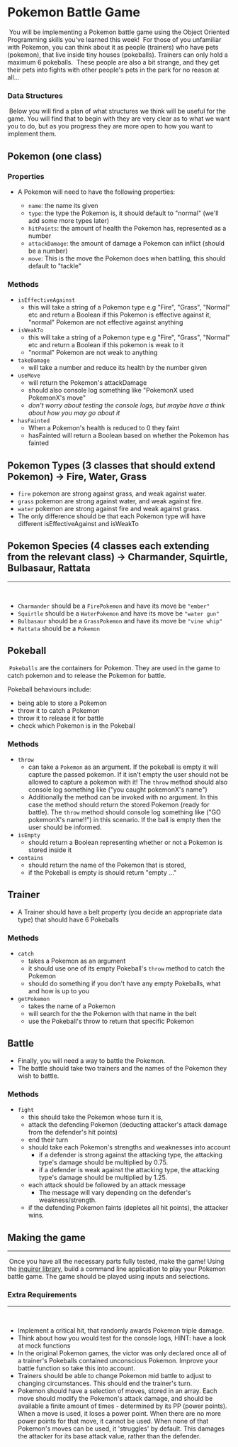 # Pokemon Battle Game

​
You will be implementing a Pokemon battle game using the Object Oriented Programming skills you've learned this week!
​
For those of you unfamiliar with Pokemon, you can think about it as people (trainers) who have pets (pokemon), that live inside tiny houses (pokeballs). Trainers can only hold a maximum 6 pokeballs.
​
These people are also a bit strange, and they get their pets into fights with other people's pets in the park for no reason at all...
​

### Data Structures

​
Below you will find a plan of what structures we think will be useful for the game. You will find that to begin with they are very clear as to what we want you to do, but as you progress they are more open to how you want to implement them.
​

## Pokemon (one class)

### Properties

-   A Pokemon will need to have the following properties:
    ​

    -   `name`: the name its given
    -   `type`: the type the Pokemon is, it should default to "normal" (we'll add some more types later)
    -   `hitPoints`: the amount of health the Pokemon has, represented as a number
    -   `attackDamage`: the amount of damage a Pokemon can inflict (should be a number)
    -   `move`: This is the move the Pokemon does when battling, this should default to "tackle"

### Methods

-   `isEffectiveAgainst`
    -   this will take a string of a Pokemon type e.g "Fire", "Grass", "Normal" etc and return a Boolean if this Pokemon is effective against it, "normal" Pokemon are not effective against anything
-   `isWeakTo`
    -   this will take a string of a Pokemon type e.g "Fire", "Grass", "Normal" etc and return a Boolean if this pokemon is weak to it
    -   "normal" Pokemon are not weak to anything
-   `takeDamage`
    -   will take a number and reduce its health by the number given
-   `useMove`
    -   will return the Pokemon's attackDamage
    -   should also console log something like "PokemonX used PokemonX's move"
    -   _don't worry about testing the console logs, but maybe have a think about how you may go about it_
-   `hasFainted`
    -   When a Pokemon's health is reduced to 0 they faint
    -   hasFainted will return a Boolean based on whether the Pokemon has fainted

## Pokemon Types (3 classes that should extend Pokemon) -> Fire, Water, Grass

-   `fire` pokemon are strong against grass, and weak against water.
-   `grass` pokemon are strong against water, and weak against fire.
-   `water` pokemon are strong against fire and weak against grass.
-   The only difference should be that each Pokemon type will have different isEffectiveAgainst and isWeakTo
    ​

## Pokemon Species (4 classes each extending from the relevant class) -> Charmander, Squirtle, Bulbasaur, Rattata

---

​

-   `Charmander` should be a `FirePokemon` and have its move be `"ember"`
-   `Squirtle` should be a `WaterPokemon` and have its move be `"water gun"`
-   `Bulbasaur` should be a `GrassPokemon` and have its move be `"vine whip"`
-   `Rattata` should be a `Pokemon`

## Pokeball

​
`Pokeballs` are the containers for Pokemon. They are used in the game to catch pokemon and to release the Pokemon for battle.

Pokeball behaviours include:

-   being able to store a Pokemon
-   throw it to catch a Pokemon
-   throw it to release it for battle
-   check which Pokemon is in the Pokeball
    ​

### Methods

-   `throw`
    -   can take a `Pokemon` as an argument. If the pokeball is empty it will capture the passed pokemon. If it isn't empty the user should not be allowed to capture a pokemon with it! The `throw` method should also console log something like ("you caught pokemonX's name")
    -   Additionally the method can be invoked with no argument. In this case the method should return the stored Pokemon (ready for battle). The `throw` method should console log something like ("GO pokemonX's name!!") in this scenario. If the ball is empty then the user should be informed.
        ​
-   `isEmpty`
    -   should return a Boolean representing whether or not a Pokemon is stored inside it
        ​
-   `contains`
    -   should return the name of the Pokemon that is stored,
    -   if the Pokeball is empty is should return "empty ..."
        ​

## Trainer

-   A Trainer should have a belt property (you decide an appropriate data type) that should have 6 Pokeballs

### Methods

-   `catch`
    -   takes a Pokemon as an argument
    -   it should use one of its empty Pokeball's `throw` method to catch the Pokemon
    -   should do something if you don't have any empty Pokeballs, what and how is up to you
-   `getPokemon`
    -   takes the name of a Pokemon
    -   will search for the the Pokemon with that name in the belt
    -   use the Pokeball's throw to return that specific Pokemon
        ​

## Battle

-   Finally, you will need a way to battle the Pokemon.
-   The battle should take two trainers and the names of the Pokemon they wish to battle.

### Methods

-   `fight`
    -   this should take the Pokemon whose turn it is,
    -   attack the defending Pokemon (deducting attacker's attack damage from the defender's hit points)
    -   end their turn
    -   should take each Pokemon's strengths and weaknesses into account
        -   if a defender is strong against the attacking type, the attacking type's damage should be multiplied by 0.75.
        -   if a defender is weak against the attacking type, the attacking type's damage should be multiplied by 1.25.
    -   each attack should be followed by an attack message
        -   The message will vary depending on the defender's weakness/strength.
    -   if the defending Pokemon faints (depletes all hit points), the attacker wins.
        ​

## Making the game

---

​
Once you have all the necessary parts fully tested, make the game!
​
Using the [inquirer library](https://github.com/SBoudrias/Inquirer.js), build a command line application to play your Pokemon battle game. The game should be played using inputs and selections.
​

### Extra Requirements

---

​

-   Implement a critical hit, that randomly awards Pokemon triple damage.
-   Think about how you would test for the console logs, HINT: have a look at mock functions
-   In the original Pokemon games, the victor was only declared once all of a trainer's Pokeballs contained unconscious Pokemon. Improve your battle function so take this into account.
-   Trainers should be able to change Pokemon mid battle to adjust to changing circumstances. This should end the trainer's turn.
-   Pokemon should have a selection of moves, stored in an array. Each move should modify the Pokemon's attack damage, and should be available a finite amount of times - determined by its PP (power points). When a move is used, it loses a power point. When there are no more power points for that move, it cannot be used. When none of that Pokemon's moves can be used, it 'struggles' by default. This damages the attacker for its base attack value, rather than the defender.
